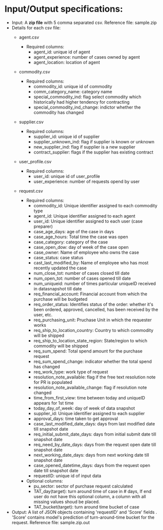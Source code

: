 # Input/Output specifications:
- Input: A **zip file** with 5 comma separated csv. Reference file: sample.zip
- Details for each csv file:
    - agent.csv
        - Required columns:
            - agent_id: unique id of agent
            - agent_experience: number of cases owned by agent
            - agent_location: location of agent

    - commodity.csv
        - Required columns:
            - commodity_id: unique id of commodity
            - comm_category_name: category name
            - special_commodity_ind: flag select commodity which historically had higher tendency for contracting
            - special_commodity_ind_change: indictor whether the commodity has changed

    - supplier.csv
        - Required columns:
            - supplier_id: unique id of supplier
            - supplier_unknown_ind: flag if supplier is known or unknown
            - new_supplier_ind: flag if supplier is a new supplier
            - contract_supplier: flags if the supplier has existing contract
            
    - user_profile.csv
        - Required columns:
            - user_id: unique id of user_profile 
            - user_experience: number of requests opend by user 

    - request.csv
        - Required columns:
            - commodity_id: Unique identifier assigned to each commodity type
            - agent_id: Unique identifier assigned to each agent
            - user_id: Unique identifier assigned to each user (case preparer)
            - case_age_days: age of the case in days
            - case_age_hours: Total time the case was open
            - case_category: category of the case
            - case_open_dow: day of week of the case open
            - case_owner: Name of employee who owns the case
            - case_status: case status
            - cast_last_modified_by: Name of employee who has most recently updated the case
            - num_close_tot: number of cases closed till date 
            - num_open_tot: number of cases opened till date
            - num_uniqueid: number of times particular uniqueID received in datasnapshot till date
            - req_financial_account: Financial account from which the purchase will be budgeted
            - req_order_status: Identifies status of the order: whether it's been ordered, approved, cancelled, has been received by the user, etc.
            - req_purchasing_unit: Pruchase Unit in which the requester works
            - req_ship_to_location_country: Country to which commodity will be shipped
            - req_ship_to_location_state_region: State/region to which commodity will be shipped
            - req_sum_spend: Total spend amount for the purchase request
            - req_sum_spend_change: indicator whether the total spend has changed
            - req_work_type: work type of request
            - resolution_note_available: flag if the free text resolution note for PR is populated
            - resolution_note_available_change: flag if resolution note changed
            - time_from_first_view: time between today and uniqueID appears for 1st time
            - today_day_of_week: day of week of data snapshot
            - supplier_id: Unique identifier assigned to each supplier
            - approval_days: time taken to get approval
            - case_last_modified_date_days: days from last modified date till snapshot date
            - req_initial_submit_date_days: days from initial submit date till snapshot date
            - req_need_by_date_days: days from the request open date till snapshot date
            - next_working_date_days: days from next working date till snapshot date
            - case_opened_datetime_days: days from the request open date till snapshot date
            - requestID: unique id of input data
        - Optional columns:
            - pu_sector: sector of purchase request calculated
            - TAT_day(target): turn around time of case in # days, If end user do not have this optional column, a column with all missing values shoud be placed.
            - TAT_bucket(target): turn around time bucket of case
- Output: A list of JSON objects containing 'requestID' and 'Score' fields . 'Score' contains model's prediction of turn-around-time bucket for the request. Reference file: sample.zip.out
